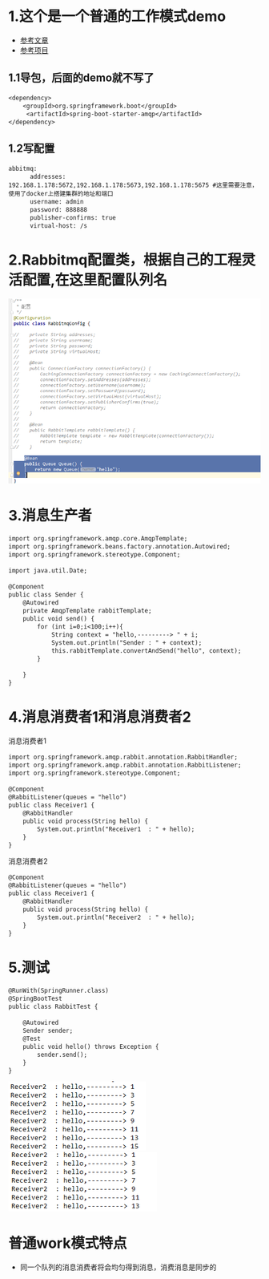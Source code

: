 # 1.这个是一个普通的工作模式demo
* [参考文章](http://www.rabbitmq.com/api-guide.html)
* [参考项目](https://github.com/wulinfeng2/spring-boot-rabbitmq)
## 1.1导包，后面的demo就不写了
```
<dependency>
    <groupId>org.springframework.boot</groupId>
     <artifactId>spring-boot-starter-amqp</artifactId>
</dependency>
```
## 1.2写配置
```
abbitmq:
      addresses: 192.168.1.178:5672,192.168.1.178:5673,192.168.1.178:5675 #这里需要注意，使用了docker上搭建集群的地址和端口
      username: admin
      password: 888888
      publisher-confirms: true
      virtual-host: /s
```
# 2.Rabbitmq配置类，根据自己的工程灵活配置,在这里配置队列名
![](./assets/2018-07-16-19-23-01.png)

# 3.消息生产者
```
import org.springframework.amqp.core.AmqpTemplate;
import org.springframework.beans.factory.annotation.Autowired;
import org.springframework.stereotype.Component;

import java.util.Date;

@Component
public class Sender {
    @Autowired
    private AmqpTemplate rabbitTemplate;
    public void send() {
        for (int i=0;i<100;i++){
            String context = "hello,---------> " + i;
            System.out.println("Sender : " + context);
            this.rabbitTemplate.convertAndSend("hello", context);
        }

    }
}

```
#  4.消息消费者1和消息消费者2
消息消费者1
```
import org.springframework.amqp.rabbit.annotation.RabbitHandler;
import org.springframework.amqp.rabbit.annotation.RabbitListener;
import org.springframework.stereotype.Component;

@Component
@RabbitListener(queues = "hello")
public class Receiver1 {
    @RabbitHandler
    public void process(String hello) {
        System.out.println("Receiver1  : " + hello);
    }
}
```
消息消费者2
```
@Component
@RabbitListener(queues = "hello")
public class Receiver1 {
    @RabbitHandler
    public void process(String hello) {
        System.out.println("Receiver2  : " + hello);
    }
}
```

# 5.测试
```
@RunWith(SpringRunner.class)
@SpringBootTest
public class RabbitTest {

    @Autowired
    Sender sender;
    @Test
    public void hello() throws Exception {
        sender.send();
    }
}
```
![](./assets/2018-07-16-19-43-21.png)
![](./assets/2018-07-16-19-43-43.png)

# 普通work模式特点
* 同一个队列的消息消费者将会均匀得到消息，消费消息是同步的